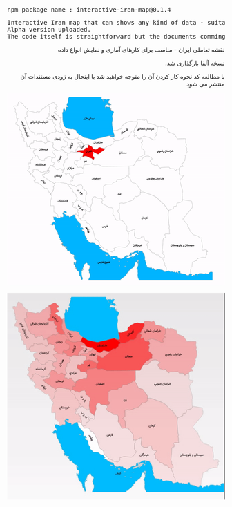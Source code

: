<pre>npm package name : interactive-iran-map@0.1.4</pre>
<pre>
Interactive Iran map that can shows any kind of data - suitable for BI activities.
Alpha version uploaded.
The code itself is straightforward but the documents comming soon.
</pre>

<p dir='rtl' align='right'>نقشه تعاملی ایران - مناسب برای کارهای آماری و نمایش انواع داده</p>
<p dir='rtl' align='right'>نسخه آلفا بارگذاری شد.</p>
<p dir='rtl' align='right'>با مطالعه کد نحوه کار کردن آن را متوجه خواهید شد با اینحال به زودی مستندات آن منتشر می شود</p>

![alt text](./InteractiveIranMap1.gif)

![alt text](./InteractiveIranMap2.gif)
